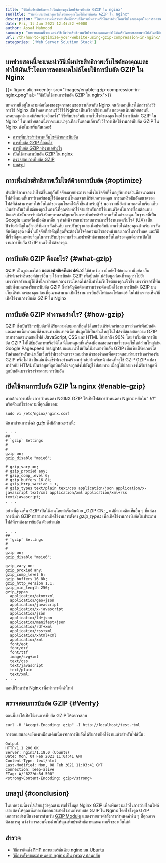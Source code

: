 ```yaml
---
title: "วิธีเพิ่มประสิทธิภาพเว็บไซต์ของคุณโดยใช้การบีบอัด GZIP ใน nginx" 
seoTitle: "วิธีเพิ่มประสิทธิภาพเว็บไซต์ของคุณโดยใช้การบีบอัด GZIP ใน nginx" 
description: "ในบทความนี้เราจะหารือเกี่ยวกับวิธีการเพิ่มความเร็วในการถ่ายโอนเว็บไซต์ของคุณโดยการลดขนาดไฟล์ผ่านการบีบอัด GZIP ใน Nginx" 
date: Fri, 11 Jun 2021 12:46:52 +0000
author: Assad Mahmood
summary: "บทช่วยสอนนี้จะแนะนำวิธีเพิ่มประสิทธิภาพเว็บไซต์ของคุณและทำให้มันเร็วโดยการลดขนาดไฟล์โดยใช้การบีบอัด GZIP ใน Nginx" 
url: /th/how-to-optimize-your-website-using-gzip-compression-in-nginx/
categories: ['Web Server Solution Stack']
---
```


## บทช่วยสอนนี้จะแนะนำวิธีเพิ่มประสิทธิภาพเว็บไซต์ของคุณและทำให้มันเร็วโดยการลดขนาดไฟล์โดยใช้การบีบอัด GZIP ใน Nginx

{{< figure align=center src="images/enable-gzip-compression-in-nginx.png" alt="วิธีเปิดใช้งานการบีบอัด GZIP ใน nginx">}}

บทความนี้อยู่ในความต่อเนื่องของชุดการสอนของเราเกี่ยวกับ Nginx จนถึงตอนนี้เราได้กล่าวถึงวิธีการใช้ Nginx เป็นโหลดบาลานซ์วิธีใช้ Nginx เป็นพร็อกซีย้อนกลับ และตอนนี้บทช่วยสอนนี้ครอบคลุมคำถามที่เรียกร้องอีกครั้ง“ วิธีเพิ่มประสิทธิภาพเว็บไซต์ของคุณโดยใช้การบีบอัด GZIP ใน Nginx” ในบทช่วยสอนนี้เราจะแนะนำคุณทีละขั้นตอนเกี่ยวกับวิธีการเปิดใช้งานการบีบอัด GZIP ใน Nginx ดังนั้นมาเริ่มกันเถอะ!
  * [การเพิ่มประสิทธิภาพเว็บไซต์ด้วยการบีบอัด][1]
  * [การบีบอัด GZIP คืออะไร][2]
  * [การบีบอัด GZIP ทำงานอย่างไร][3]
  * [เปิดใช้งานการบีบอัด GZIP ใน nginx][4]
  * [ตรวจสอบการบีบอัด GZIP][5]
  * [บทสรุป][6]

## การเพิ่มประสิทธิภาพเว็บไซต์ด้วยการบีบอัด   {#optimize}
ประสิทธิภาพของเว็บไซต์ขึ้นอยู่กับปัจจัยหลายประการ หนึ่งในปัจจัยที่ขึ้นอยู่กับบางส่วนคือขนาดของไฟล์ทั้งหมดที่เบราว์เซอร์ของผู้ใช้ต้องดาวน์โหลดจากเซิร์ฟเวอร์ของคุณ การลดหรือบีบอัดขนาดของไฟล์ที่ส่งสามารถทำให้เว็บไซต์ของคุณโหลดได้เร็วขึ้นสำหรับผู้ใช้ นอกจากนี้ยังสามารถลดใบเรียกเก็บเงินสำหรับเว็บไซต์ของคุณในกรณีที่คุณจ่ายค่าใช้จ่ายสำหรับการใช้แบนด์วิดท์ในการเชื่อมต่อแบบมิเตอร์ ดังนั้นการบีบอัดจึงมีบทบาทสำคัญมากในการเพิ่มประสิทธิภาพเว็บไซต์ของคุณ
ในฐานะที่เป็น Google และเครื่องมือค้นหาอื่น ๆ กำลังพิจารณาประสบการณ์การใช้งานของเว็บไซต์ (UX) เป็นปัจจัยสำคัญในอัลกอริทึมการจัดอันดับ การปรับปรุงและเพิ่มประสิทธิภาพเว็บไซต์ของคุณสำหรับการจัดอันดับสูงสุด หนึ่งในปัจจัยที่สำคัญที่สุดที่จะต้องใส่ใจคือความเร็วของหน้าและเวลาในการโหลด และวิธีที่เร็วที่สุดและง่ายที่สุดในการปรับปรุงความเร็วและประสิทธิภาพของเว็บไซต์ของคุณคือการเปิดใช้งานการบีบอัด GZIP บนเว็บไซต์ของคุณ

## การบีบอัด GZIP คืออะไร?   {#what-gzip}
GZIP เป็นรูปแบบไฟล์ **และแอปพลิเคชันซอฟต์แวร์**  ใช้สำหรับการบีบอัดไฟล์และการบีบอัด เว็บเซิร์ฟเวอร์หรือซอฟต์แวร์อื่น ๆ ใช้การบีบอัด GZIP เพื่อบีบอัดไฟล์ข้อมูลก่อนที่จะถูกส่งไปยังเบราว์เซอร์ของผู้ใช้ สิ่งนี้จะช่วยลดเวลาดาวน์โหลดไฟล์ซึ่งทำให้เว็บไซต์ของคุณเร็วขึ้น เบราว์เซอร์ที่ทันสมัยทั้งหมดรองรับการบีบอัด GZIP
สิ่งสำคัญคือต้องทราบว่าจะต้องเปิดใช้งานการบีบอัด GZIP บนเว็บเซิร์ฟเวอร์ของคุณก่อนที่คุณจะสามารถเปิดใช้งานการบีบอัดไฟล์และโฟลเดอร์ ในไม่ช้าเราจะเห็นวิธีเปิดใช้งานการบีบอัด GZIP ใน Nginx

## การบีบอัด GZIP ทำงานอย่างไร?   {#how-gzip}
GZIP ซึ่งเป็นวิธีการบีบอัดที่ได้รับความนิยมมากที่สุดใช้โดยเว็บเซิร์ฟเวอร์และเบราว์เซอร์เพื่อบีบอัดและคลายเนื้อหาตามที่ส่งผ่านทางอินเทอร์เน็ต มันถูกใช้เป็นส่วนใหญ่ในไฟล์รหัสและข้อความ GZIP สามารถลดขนาดของไฟล์ JavaScript, CSS และ HTML ได้มากถึง 90%
โดยค่าเริ่มต้นการบีบอัด GZIP ไม่ได้บีบอัดภาพหรือวิดีโอ นี่คือเหตุผลที่เครื่องมือทดสอบความเร็วของเว็บไซต์ส่วนใหญ่เช่น Google Pagespeed Insights ขอแนะนำให้เปิดใช้งานการบีบอัด GZIP
เมื่อเว็บเซิร์ฟเวอร์ได้รับคำขอสำหรับหน้าเว็บเว็บเซิร์ฟเวอร์จะตรวจสอบส่วนหัวของคำขอเพื่อตรวจสอบว่าเบราว์เซอร์รองรับ GZIP หรือไม่ ถ้าเป็นเช่นนั้นเซิร์ฟเวอร์จะสร้างมาร์กอัปสำหรับหน้าก่อนที่จะใช้ GZIP GZIP แปลงมาร์กอัป HTML เป็นข้อมูลที่ถูกบีบอัดซึ่งจะถูกส่งไปยังผู้ใช้ปลายทาง เมื่อผู้ใช้ปลายทางได้รับข้อมูลที่ถูกบีบอัดเบราว์เซอร์จะคลายการบีบอัด

## เปิดใช้งานการบีบอัด GZIP ใน nginx   {#enable-gzip}
หากต้องการเปลี่ยนการกำหนดค่า NGINX GZIP ให้เปิดไฟล์การกำหนดค่า Nginx หลักใน“ _VI_” หรือตัวแก้ไขข้อความที่คุณชื่นชอบ:
```
sudo vi /etc/nginx/nginx.conf
```
ค้นหาส่วนการตั้งค่า _gzip_ ซึ่งมีลักษณะเช่นนี้:
```
. . .
##
# `gzip` Settings
#
#
gzip on;
gzip_disable "msie6";

# gzip_vary on;
# gzip_proxied any;
# gzip_comp_level 6;
# gzip_buffers 16 8k;
# gzip_http_version 1.1;
# gzip_types text/plain text/css application/json application/x-javascript text/xml application/xml application/xml+rss text/javascript;
. . .
```
อย่างที่คุณเห็น GZIP เปิดใช้งานโดยค่าเริ่มต้นด้วย _GZIP ON; _ แต่มีความคิดเห็นอื่น ๆ ที่แสดงการตั้งค่า GZIP
เราสามารถเปิดใช้งานการตั้งค่า _gzip_types_ เพื่อเปิดใช้งานการบีบอัดในประเภทไฟล์ที่เราต้องการบีบอัด ตัวอย่างเช่น
```
. . .
##
# `gzip` Settings
#
#
gzip on;
gzip_disable "msie6";

gzip_vary on;
gzip_proxied any;
gzip_comp_level 6;
gzip_buffers 16 8k;
gzip_http_version 1.1;
gzip_min_length 256;
gzip_types
  application/atom+xml
  application/geo+json
  application/javascript
  application/x-javascript
  application/json
  application/ld+json
  application/manifest+json
  application/rdf+xml
  application/rss+xml
  application/xhtml+xml
  application/xml
  font/eot
  font/otf
  font/ttf
  image/svg+xml
  text/css
  text/javascript
  text/plain
  text/xml;
. . .
```
ตอนนี้รีสตาร์ท Nginx เพื่อทำการตั้งค่าใหม่

## ตรวจสอบการบีบอัด GZIP   {#Verify}
ตอนนี้เราได้เปิดใช้งานการบีบอัด GZIP ให้ตรวจสอบ
```
curl -H "Accept-Encoding: gzip" -I http://localhost/test.html

```
การตอบสนองจะยังคงเหมือนเดิมเนื่องจากการบีบอัดได้รับการเปิดใช้งานแล้วสำหรับไฟล์นั้น:
```
Output
HTTP/1.1 200 OK
Server: nginx/1.18.0 (Ubuntu)
Date: Mon, 08 Feb 2021 11:03:41 GMT
Content-Type: text/html
Last-Modified: Mon, 08 Feb 2021 11:03:41 GMT
Connection: keep-alive
ETag: W/"6222dc8d-500"
<strong>Content-Encoding: gzip</strong>
```

## บทสรุป   {#conclusion}
ในบทความนี้เราได้เรียนรู้ว่าคุณสามารถใช้โมดูล Nginx GZIP เพื่อเพิ่มความเร็วในการถ่ายโอนไฟล์ เราแสดงให้คุณเห็นทีละขั้นตอนวิธีเปิดใช้งานการบีบอัด GZIP ใน Nginx โดยใช้โมดูล GZIP เอกสารอย่างเป็นทางการสำหรับ [GZIP Module][7] แสดงรายการคำสั่งการกำหนดค่าอื่น ๆ ที่คุณอาจต้องการดู หวังว่าการสอนนี้จะช่วยให้คุณเพิ่มประสิทธิภาพและความเร็วของเว็บไซต์

## สำรวจ
  * [วิธีการติดตั้ง PHP หลายเวอร์ชันด้วย nginx บน Ubuntu][8]
  * [วิธีการตั้งค่าและกำหนดค่า nginx เป็น proxy ย้อนกลับ][9]

  
[1]: #optimize
[2]: #what-gzip
[3]: #how-gzip
[4]: #enable-gzip
[5]: #verify-gzip
[6]: #conclusion
[7]: https://nginx.org/en/docs/http/ngx_http_gzip_module.html
[8]: https://blog.containerize.com/web-server-solution-stack/how-to-install-multiple-php-versions-with-nginx-on-ubuntu/
[9]: https://blog.containerize.com/web-server-solution-stack/how-to-setup-and-configure-nginx-as-reverse-proxy/
